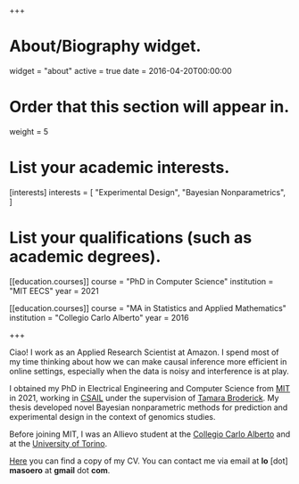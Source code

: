 +++
# About/Biography widget.
widget = "about"
active = true
date = 2016-04-20T00:00:00

# Order that this section will appear in.
weight = 5

# List your academic interests.
[interests]
  interests = [
    "Experimental Design",
    "Bayesian Nonparametrics",
  ]

# List your qualifications (such as academic degrees).

[[education.courses]]
  course = "PhD in Computer Science"
  institution = "MIT EECS"
  year = 2021

[[education.courses]]
  course = "MA in Statistics and Applied Mathematics"
  institution = "Collegio Carlo Alberto"
  year = 2016

 
+++

Ciao! I work as an Applied Research Scientist at Amazon. I spend most of my time thinking about how we can make causal inference more efficient in online settings, especially when the data is noisy and interference is at play. 

I obtained my PhD in Electrical Engineering and Computer Science from [MIT](http://www.mit.edu/) in 2021, working in [CSAIL](https://www.csail.mit.edu/) under the supervision of [Tamara Broderick](http://www.tamarabroderick.com/). My thesis developed novel Bayesian nonparametric methods for prediction and experimental design in the context of genomics studies. 

Before joining MIT, I was an Allievo student at the [Collegio Carlo Alberto](https://www.carloalberto.org/) and at the [University of Torino](https://www.unito.it/). 

[Here](http://lorenzomasoero.com/files/cv_masoero_2022.pdf) you can find a copy of my CV. You can contact me via email at **lo** [dot] **masoero** at **gmail** dot **com**. 